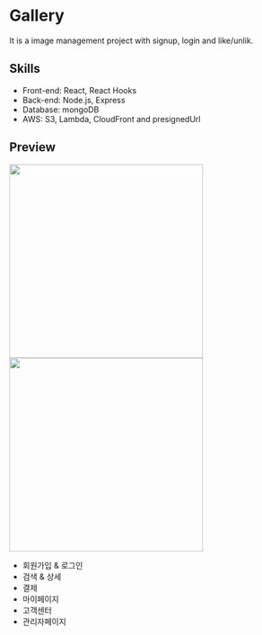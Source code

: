 # Gallery
It is a image management project with signup, login and like/unlik.

## Skills
- Front-end: React, React Hooks
- Back-end: Node.js, Express
- Database: mongoDB
- AWS: S3, Lambda, CloudFront and presignedUrl

## Preview
<p><img width="345" src="[https://user-images.githubusercontent.com/75884943/145829616-30b0e7b8-a2f3-4cbc-8511-220c0e9edd22.png](https://user-images.githubusercontent.com/75884943/170729262-1645136f-2bab-444a-ac7f-1eedab5a3285.gif)"><img width="345" src="https://user-images.githubusercontent.com/75884943/145829736-888e1696-17f3-429f-a5c7-8bad07fb0b79.png"></p>

- 회원가입 &amp; 로그인
- 검색 &amp; 상세
- 결제
- 마이페이지
- 고객센터
- 관리자페이지
